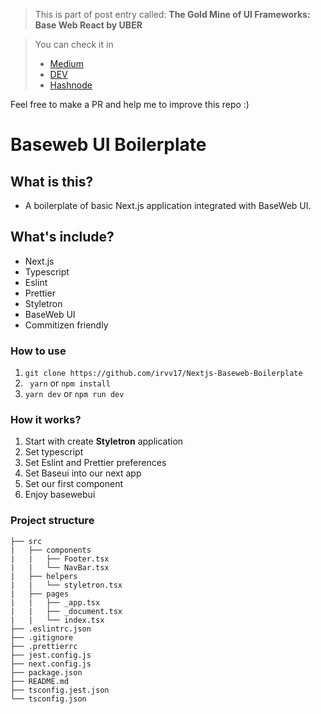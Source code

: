 > This is part of post entry called: **The Gold Mine of UI Frameworks: Base Web React by UBER**

> You can check it in
>
> * [Medium](https://irvv17.medium.com/the-gold-mine-of-ui-frameworks-baseweb-bbb1e51bc367)
> * [DEV](https://dev.to/irvv17/the-gold-mine-of-ui-frameworks-base-web-react-by-uber-5ac3)
> * [Hashnode](https://irvv17.hashnode.dev/the-gold-mine-of-ui-frameworks-baseweb
)

Feel free to make a PR and help me to improve this repo :)


# Baseweb UI Boilerplate

## What is this?
* A boilerplate of basic Next.js application integrated with BaseWeb UI.
## What's include?
* Next.js
* Typescript
* Eslint
* Prettier
* Styletron
* BaseWeb UI
* Commitizen friendly

### How to use
1. `git clone https://github.com/irvv17/Nextjs-Baseweb-Boilerplate`
2. ` yarn` or `npm install`
3. `yarn dev` or `npm run dev`
### How it works?

1. Start with create **Styletron** application
2. Set typescript
3. Set Eslint and Prettier preferences
4. Set Baseui into our next app
5. Set our first component
6. Enjoy basewebui

### Project structure
    ├── src
    |   ├── components
    |   |   ├── Footer.tsx
    |   |   └── NavBar.tsx
    |   ├── helpers
    |   |   └── styletron.tsx
    |   ├── pages
    |   |   ├── _app.tsx
    |   |   ├── _document.tsx
    |   |   └── index.tsx
    ├── .eslintrc.json   
    ├── .gitignore   
    ├── .prettierrc  
    ├── jest.config.js  
    ├── next.config.js
    ├── package.json
    ├── README.md
    ├── tsconfig.jest.json
    └── tsconfig.json
